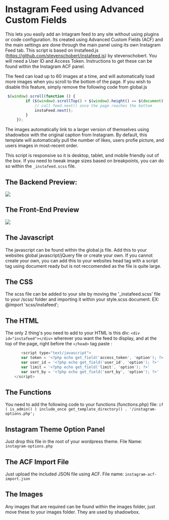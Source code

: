# Instagram Feed using Advanced Custom Fields
This lets you easily add an Intagram feed to any site without using plugins or code configuration. Its created using Advanced Custom Fields (ACF) and the main settings are done through the main panel using its own Instagram Feed tab. This script is based on Instafeed.js (https://github.com/stevenschobert/instafeed.js) by stevenschobert. You will need a User ID and Access Token. Instructions to get these can be found within the Instagram ACF panel.

The feed can load up to 60 images at a time, and will automatically load more images when you scroll to the bottom of the page. If you wish to disable this feature, simply remove the following code from global.js

```javascript
 $(window).scroll(function () {
         if ($(window).scrollTop() + $(window).height() == $(document).height()) {
             // call feed.next() once the page reaches the bottom
             instaFeed.next();
         }
     });
```
The images automatically link to a larger version of themselves using shadowbox with the original caption from Instagram. By default, this template will automatically pull the number of likes, users profie picture, and users images in most-recent order. 

This script is responsive so it is desktop, tablet, and mobile friendly out of the box. If you need to tweak image sizes based on breakpoints, you can do so within the ```_instafeed.scss``` file. 

## The Backend Preview:
<img src="https://image.ibb.co/d0Zi4b/instafeed_panel.png">

## The Front-End Preview
<img src="https://image.ibb.co/nDaUcw/preview.png">

## The Javascript
The javascript can be found within the global.js file. Add this to your websites global javascript/jQuery file or create your own. If you cannot create your own, you can add this to your websites head tag with a script tag using document ready but is not reccomended as the file is quite large. 


## The CSS
The scss file can be added to your site by moving the '_instafeed.scss' file to your /scss/ folder and importing it within your style.scss document.
EX: @import 'scss/instafeed'; 


## The HTML
The only 2 thing's you need to add to your HTML is this div: ```<div id="instafeed"></div>``` wherever you want the feed to display, and at the top of the page, right before the ```</head>``` tag paste :

``` javascript
       <script type="text/javascript">
       var token = '<?php echo get_field('access_token', 'option'); ?>'
       var user_id = '<?php echo get_field('user_id', 'option'); ?>'
       var limit = '<?php echo get_field('limit', 'option'); ?>'
       var sort_by = '<?php echo get_field('sort_by', 'option'); ?>'
    </script>
```

## The Functions
You need to add the following code to your functions (functions.php) file: ```if ( is_admin() ) include_once get_template_directory() . '/instagram-options.php';```


## Instagram Theme Option Panel
Just drop this file in the root of your wordpress theme. File Name: ```instagram-options.php```


## The ACF Import File
Just upload the included JSON file using ACF. File name: ```instagram-acf-import.json```

## The Images
Any images that are required can be found within the images folder, just move these to your images folder. They are used by shadowbox.
